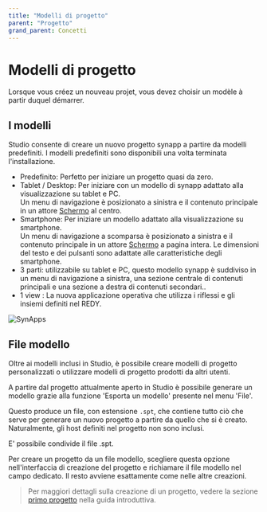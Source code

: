 ```yaml
---
title: "Modelli di progetto"
parent: "Progetto"
grand_parent: Concetti
---
```


# Modelli di progetto

Lorsque vous créez un nouveau projet, vous devez choisir un modèle à partir duquel démarrer.

## I modelli

Studio consente di creare un nuovo progetto synapp a partire da modelli predefiniti. I modelli predefiniti sono disponibili una volta terminata l'installazione.

- Predefinito: Perfetto per iniziare un progetto quasi da zero.
- Tablet / Desktop: Per iniziare con un modello di synapp adattato alla visualizzazione su tablet e PC.<br>Un menu di navigazione è posizionato a sinistra e il contenuto principale in un attore [Schermo](../actor-types/display-screen.md) al centro.
- Smartphone: Per iniziare un modello adattato alla visualizzazione su smartphone.<br>Un menu di navigazione a scomparsa è posizionato a sinistra e il contenuto principale in un attore [Schermo](../actor-types/display-screen.md) a pagina intera. Le dimensioni del testo e dei pulsanti sono adattate alle caratteristiche degli smartphone.
- 3 parti: utilizzabile su tablet e PC, questo modello synapp è suddiviso in un menu di navigazione a sinistra, una sezione centrale di contenuti principali e una sezione a destra di contenuti secondari..
- 1 view : La nuova applicazione operativa che utilizza i riflessi e gli insiemi definiti nel REDY.


![SynApps](../../assets/quick-start/first-project/06.png)

## File modello

Oltre ai modelli inclusi in Studio, è possibile creare modelli di progetto personalizzati o utilizzare modelli di progetto prodotti da altri utenti.

A partire dal progetto attualmente aperto in Studio è possibile generare un modello grazie alla funzione 'Esporta un modello' presente nel menu 'File'.

Questo produce un file, con estensione `.spt`, che contiene tutto ciò che serve per generare un nuovo progetto a partire da quello che si è creato. Naturalmente, gli host definiti nel progetto non sono inclusi.

E' possibile condivide il file .spt.

Per creare un progetto da un file modello, scegliere questa opzione nell'interfaccia di creazione del progetto e richiamare il file modello nel campo dedicato. Il resto avviene esattamente come nelle altre creazioni.


> Per maggiori dettagli sulla creazione di un progetto, vedere la sezione [primo progetto](../../quick-start/first-project.md#création-du-projet) nella guida introduttiva.
